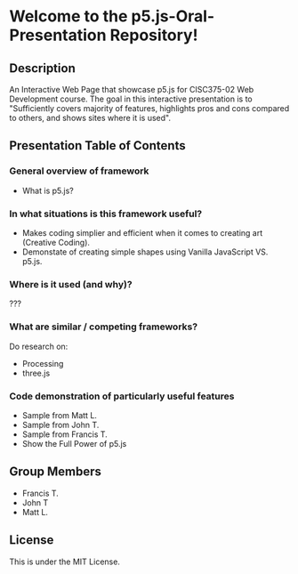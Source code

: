 # Welcome to the p5.js-Oral-Presentation Repository!

## Description
An Interactive Web Page that showcase p5.js for CISC375-02 Web Development course. The goal in this interactive presentation is to "Sufficiently covers majority of features, highlights pros and cons compared to others, and shows sites where it is used".

## Presentation Table of Contents

### General overview of framework
- What is p5.js?
  
### In what situations is this framework useful?
- Makes coding simplier and efficient when it comes to creating art (Creative Coding).
- Demonstate of creating simple shapes using Vanilla JavaScript VS. p5.js.

### Where is it used (and why)?
???

### What are similar / competing frameworks?
Do research on:
- Processing
- three.js
### Code demonstration of particularly useful features
- Sample from Matt L.
- Sample from John T.
- Sample from Francis T.
- Show the Full Power of p5.js


## Group Members
- Francis T.
- John T
- Matt L.


## License
This is under the MIT License.

